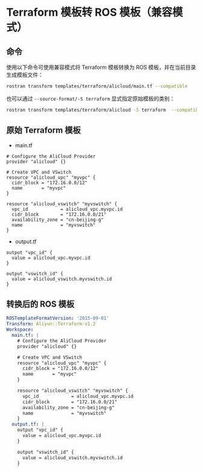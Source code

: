 # Terraform 模板转 ROS 模板（兼容模式）
## 命令
使用以下命令可使用兼容模式将 Terraform 模板转换为 ROS 模板，并在当前目录生成模板文件：

```bash
rostran transform templates/terraform/alicloud/main.tf --compatible
```

也可以通过 `--source-format/-S terraform` 显式指定原始模板的类别：

```bash
rostran transform templates/terraform/alicloud -S terraform  --compatible
```

## 原始 Terraform 模板
- main.tf

```hcl
# Configure the AliCloud Provider
provider "alicloud" {}

# Create VPC and VSwitch
resource "alicloud_vpc" "myvpc" {
  cidr_block = "172.16.0.0/12"
  name       = "myvpc"
}

resource "alicloud_vswitch" "myvswitch" {
  vpc_id            = alicloud_vpc.myvpc.id
  cidr_block        = "172.16.0.0/21"
  availability_zone = "cn-beijing-g"
  name              = "myvswitch"
}
```

- output.tf

```hcl
output "vpc_id" {
  value = alicloud_vpc.myvpc.id
}

output "vswitch_id" {
  value = alicloud_vswitch.myvswitch.id
}

```
## 转换后的 ROS 模板
```yaml
ROSTemplateFormatVersion: '2015-09-01'
Transform: Aliyun::Terraform-v1.2
Workspace:
  main.tf: |
    # Configure the AliCloud Provider
    provider "alicloud" {}

    # Create VPC and VSwitch
    resource "alicloud_vpc" "myvpc" {
      cidr_block = "172.16.0.0/12"
      name       = "myvpc"
    }

    resource "alicloud_vswitch" "myvswitch" {
      vpc_id            = alicloud_vpc.myvpc.id
      cidr_block        = "172.16.0.0/21"
      availability_zone = "cn-beijing-g"
      name              = "myvswitch"
    }
  output.tf: |
    output "vpc_id" {
      value = alicloud_vpc.myvpc.id
    }

    output "vswitch_id" {
      value = alicloud_vswitch.myvswitch.id
    }
```
